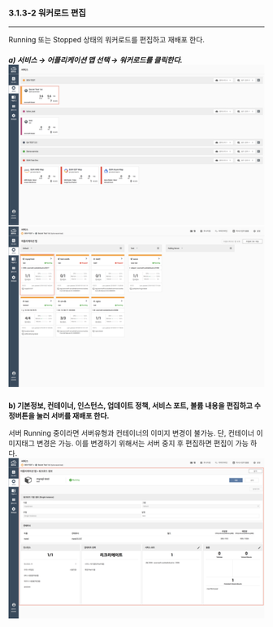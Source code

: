 ### 3.1.3-2 워커로드 편집

---

Running 또는 Stopped 상태의 워커로드를 편집하고 재배포 한다.

##### a\) 서비스 → 어플리케이션 맵 선택 → 워커로드를 클릭한다.![](/assets/KR/3.0.0/3.1.3-2_1.png)![](/assets/KR/3.0.0/3.1.3-2_2.png)

**b\) 기본정보, 컨테이너, 인스턴스, 업데이트 정책, 서비스 포트, 볼륨 내용을 편집하고 수정버튼을 눌러 서버를 재배포 한다.**

서버 Running 중이라면 서버유형과 컨테이너의 이미지 변경이 불가능. 단, 컨테이너 이미지태그 변경은 가능. 이를 변경하기 위해서는 서버 중지 후 편집하면 편집이 가능 하다.![](/assets/KR/3.0.0/3.1.3-2_3.png)


